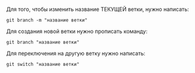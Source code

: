 
Для того, чтобы изменить название ТЕКУЩЕЙ ветки, нужно написать:
```GIT
git branch -m "название ветки"
```

Для создания новой ветки нужно прописать команду:
```GIT
git branch "название ветки"
```

Для переключения на другую ветку нужно написать:
```GIT
git switch "название ветки"
```
